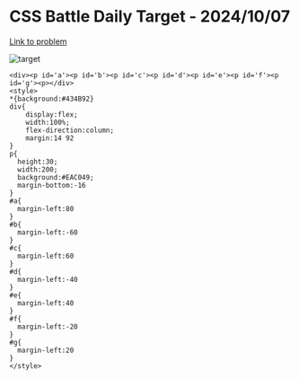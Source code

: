 # CSS Battle Daily Target - 2024/10/07

[Link to problem](https://cssbattle.dev/play/HnMfluO6dgD66ksZ2rfz)

![target](https://firebasestorage.googleapis.com/v0/b/cssbattleapp.appspot.com/o/user%2Fe6YbeBahWNPT7VpE2rE2p85byxa2%2Ftargets%2Ftarget_qsLCIEf.png?alt=media)



```
<div><p id='a'><p id='b'><p id='c'><p id='d'><p id='e'><p id='f'><p id='g'><p></div>
<style>
*{background:#434B92}
div{
    display:flex;
    width:100%;
    flex-direction:column;
    margin:14 92
}
p{
  height:30;
  width:200;
  background:#EAC049;
  margin-bottom:-16
}
#a{
  margin-left:80
}
#b{
  margin-left:-60
}
#c{
  margin-left:60
}
#d{
  margin-left:-40
}
#e{
  margin-left:40
}
#f{
  margin-left:-20
}
#g{
  margin-left:20
}
</style>
```
